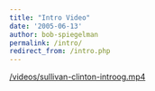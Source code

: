 ```yaml
---
title: "Intro Video"
date: '2005-06-13'
author: bob-spiegelman
permalink: /intro/
redirect_from: /intro.php
---
```


[/videos/sullivan-clinton-introog.mp4](/videos/sullivan-clinton-introog.mp4)
